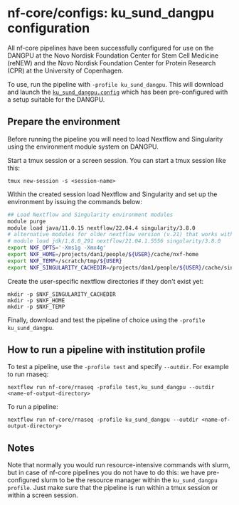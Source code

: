 # nf-core/configs: ku_sund_dangpu configuration

All nf-core pipelines have been successfully configured for use on the DANGPU at the
Novo Nordisk Foundation Center for Stem Cell Medicine (reNEW) and the Novo Nordisk Foundation Center for Protein Research (CPR) at the University of Copenhagen.

To use, run the pipeline with `-profile ku_sund_dangpu`. This will download and launch the [`ku_sund_dangpu.config`](../conf/ku_sund_dangpu.config) which has been pre-configured with a setup suitable for the DANGPU.

## Prepare the environment

Before running the pipeline you will need to load Nextflow and Singularity using the environment module system on DANGPU. 

Start a tmux session or a screen session. You can start a tmux session like this:
```
tmux new-session -s <session-name>
```

Within the created session load Nextflow and Singularity and set up the environment  by issuing the commands below:

```bash
## Load Nextflow and Singularity environment modules
module purge
module load java/11.0.15 nextflow/22.04.4 singularity/3.8.0
# alternative modules for older nextflow version (v.21) that works with java 8:
# module load jdk/1.8.0_291 nextflow/21.04.1.5556 singularity/3.8.0
export NXF_OPTS='-Xms1g -Xmx4g'
export NXF_HOME=/projects/dan1/people/${USER}/cache/nxf-home
export NXF_TEMP=/scratch/tmp/${USER}
export NXF_SINGULARITY_CACHEDIR=/projects/dan1/people/${USER}/cache/singularity-images
```

Create the user-specific nextflow directories if they don't exist yet:

```
mkdir -p $NXF_SINGULARITY_CACHEDIR
mkdir -p $NXF_HOME
mkdir -p $NXF_TEMP
```

Finally, download and test the pipeline of choice using the `-profile ku_sund_dangpu`. 

## How to run a pipeline with institution profile

To test a pipeline, use the `-profile test` and specify `--outdir`. For example to run rnaseq:
```
nextflow run nf-core/rnaseq -profile test,ku_sund_dangpu --outdir <name-of-output-directory>
```

To run a pipeline:
```
nextflow run nf-core/rnaseq -profile ku_sund_dangpu --outdir <name-of-output-directory>
```

## Notes

Note that normally you would run resource-intensive commands with slurm, but in case of nf-core pipelines you do not have to do this: we have pre-configured slurm to be the resource manager within the `ku_sund_dangpu profile`. Just make sure that the pipeline is run within a tmux session or within a screen session.


